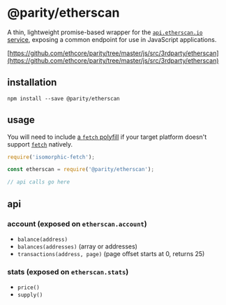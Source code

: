 # @parity/etherscan

A thin, lightweight promise-based wrapper for the [`api.etherscan.io` service](https://etherscan.io/apis), exposing a common endpoint for use in JavaScript applications.

[https://github.com/ethcore/parity/tree/master/js/src/3rdparty/etherscan](https://github.com/ethcore/parity/tree/master/js/src/3rdparty/etherscan)

## installation

```
npm install --save @parity/etherscan
```

## usage

You will need to include [a `fetch` polyfill](https://github.com/matthew-andrews/isomorphic-fetch) if your target platform doesn't support [`fetch`](https://developer.mozilla.org/en-US/docs/Web/API/WindowOrWorkerGlobalScope/fetch) natively.

```js
require('isomorphic-fetch');

const etherscan = require('@parity/etherscan');

// api calls go here
```

## api

### account (exposed on `etherscan.account`)

- `balance(address)`
- `balances(addresses)` (array or addresses)
- `transactions(address, page)` (page offset starts at 0, returns 25)

### stats (exposed on `etherscan.stats`)

- `price()`
- `supply()`
